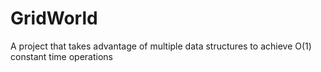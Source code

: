 # GridWorld
A project that takes advantage of multiple data structures to achieve O(1) constant time operations
